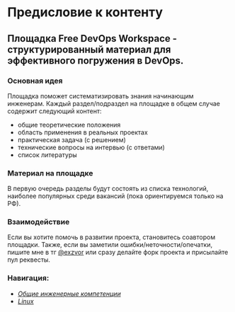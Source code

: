 # Предисловие к контенту

## Площадка Free DevOps Workspace - структурированный материал для эффективного погружения в DevOps.

### Основная идея
Площадка поможет систематизировать знания начинающим инженерам. Каждый раздел/подраздел на площадке в общем случае содержит следующий контент:
- общие теоретические положения
- область применения в реальных проектах
- практическая задача (с решением)
- технические вопросы на интервью (с ответами)
- список литературы

### Материал на площадке
В первую очередь разделы будут состоять из списка технологий, наиболее 
популярных среди вакансий (пока ориентируемся только на РФ). 

### Взаимодействие
Если вы хотите помочь в развитии проекта, становитесь соавтором площадки. Также, если вы заметили ошибки/неточности/опечатки, пишите мне в тг [@exzvor](https://t.me/exzvor) или сразу делайте форк проекта и присылайте пул реквесты.

### Навигация:
- *[Общие инженерные компетенции](https://github.com/exzvor/freedevopsworkspace/blob/main/CS/intro.md)*
- *[Linux](https://github.com/exzvor/freedevopsworkspace/blob/main/Linux/intro.md)*

